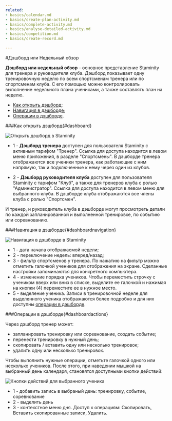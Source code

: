 ```yaml
---
related:
- basics/calendar.md
- basics/create-plan-activity.md
- basics/complete-activity.md
- basics/analyse-detailed-activity.md
- basics/competition.md
- basics/create-record.md

---
```


#Дэшборд или Недельный обзор 

**Дэшборд или недельный обзор** - основное представление Staminity для тренера и руководителя клуба.
Дэшборд показывает одну тренировочную неделю по всем спортсменам тренера или по спортсменам клуба. С его помощью можно контролировать выполнение недельного плана учениками, а также составлять план на неделю.

* [Как открыть дэшборд](#dashboard);
* [Навигация в дэшборде](#dashboardnavigation);
* [Операции в дэшборде](#dashboardactions).

###Как открыть дэшборд{#dashboard}

![Открыть дэшборд в Staminity](https://264710.selcdn.ru/assets/images/_new/dashboard/dashboard-menu.png)

* 1 - **Дэшборд тренера** доступен для пользователя Staminity с активным тарифом "Тренер". Ссылка для доступа находится в левом меню приложения, в разделе "Спортсмены".
В дэшборде тренера отображаются все ученики тренера, как работающие с ним напрямую, так и подключенные к нему через один из клубов.

* 2 - **Дэшборд руководителя клуба** доступен для пользователя Staminity с тарифом "Клуб", а также для тренеров клуба с ролью "Администратор". Ссылка для доступа находится в левом меню для выбранного клуба. 
В дэшборде клуба отображаются все члены клуба с ролью "Спортсмен".

И тренер, и руководитель клуба в дэшборде могут просмотреть детали по каждой запланированной и выполненной тренировке, по событию или соревнованию.

###Навигация в дэшборде{#dashboardnavigation}

![Навигация в дэшборде в Staminity](https://264710.selcdn.ru/assets/images/_new/dashboard/dashboard-navigation.png)

* 1 - дата начала отображаемой недели;
* 2 - переключение недель: вперед/назад;
* 3 - фильтр спортсменов у тренера. По нажатию на фильтр можно отметить галочкой учеников для отображения на экране. Сделанные настройки запоминаются для конкретного компьютера.
* 4 - изменение порядка учеников. Чтобы переместить строчку с учеником вверх или вниз в списке, выделите ее галочкой и нажимая на кнопки (4) переместите ее в нужное место.
* 5 - выделение ученика. Записи в тренировочной неделе для выделенного ученика отображаются более подробно и для них доступны [операции в дэшборде](#dashboardactions).

###Операции в дэшборде{#dashboardactions}

Через дэшборд тренер может:
* запланировать тренировку или соревнование, создать событие;
* перенести тренировку в нужный день;
* скопировать / вставить одну или несколько тренировок;
* удалить одну или несколько тренировок.

Чтобы выполнить нужные операции, отметьте галочкой одного или несколько учеников. После этого, при наведении мышкой на выбранный день календаря, становятся доступными кнопки действий:

![Кнопки действий для выбранного ученика](https://264710.selcdn.ru/assets/images/_new/dashboard/dashboard-buttons-2.png)

* 1 - добавить запись в выбраный день: тренировку, событие, соревнование
* 2 - выделить день
* 3 - контекстное меню дня. Доступ к операциям: Скопировать, Вставить скопированные записи, Удалить.
